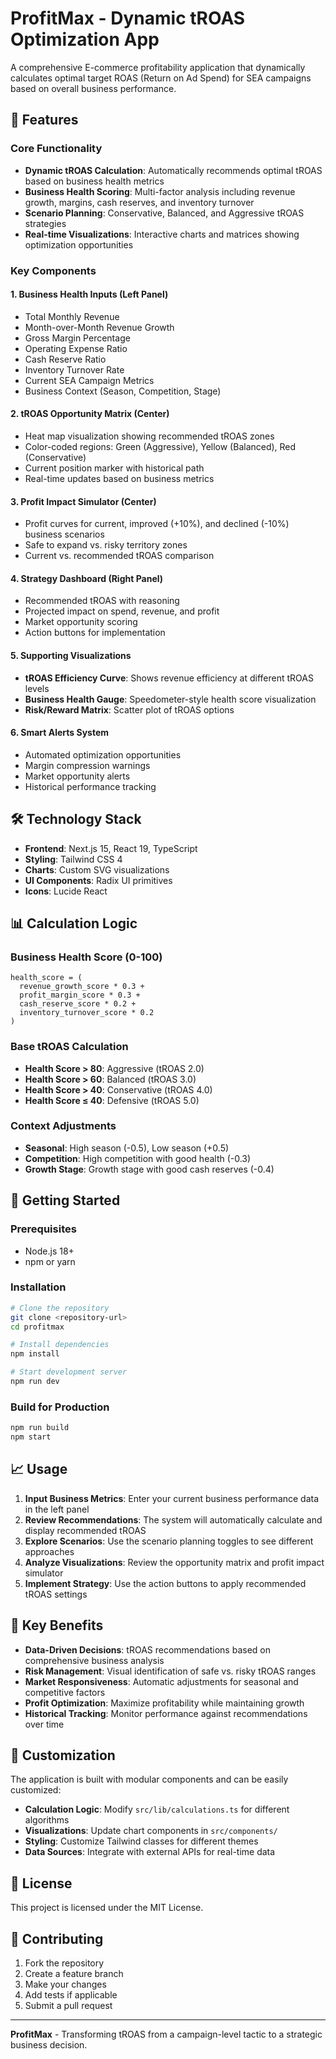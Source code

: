 # ProfitMax - Dynamic tROAS Optimization App

A comprehensive E-commerce profitability application that dynamically calculates optimal target ROAS (Return on Ad Spend) for SEA campaigns based on overall business performance.

## 🚀 Features

### Core Functionality
- **Dynamic tROAS Calculation**: Automatically recommends optimal tROAS based on business health metrics
- **Business Health Scoring**: Multi-factor analysis including revenue growth, margins, cash reserves, and inventory turnover
- **Scenario Planning**: Conservative, Balanced, and Aggressive tROAS strategies
- **Real-time Visualizations**: Interactive charts and matrices showing optimization opportunities

### Key Components

#### 1. Business Health Inputs (Left Panel)
- Total Monthly Revenue
- Month-over-Month Revenue Growth
- Gross Margin Percentage
- Operating Expense Ratio
- Cash Reserve Ratio
- Inventory Turnover Rate
- Current SEA Campaign Metrics
- Business Context (Season, Competition, Stage)

#### 2. tROAS Opportunity Matrix (Center)
- Heat map visualization showing recommended tROAS zones
- Color-coded regions: Green (Aggressive), Yellow (Balanced), Red (Conservative)
- Current position marker with historical path
- Real-time updates based on business metrics

#### 3. Profit Impact Simulator (Center)
- Profit curves for current, improved (+10%), and declined (-10%) business scenarios
- Safe to expand vs. risky territory zones
- Current vs. recommended tROAS comparison

#### 4. Strategy Dashboard (Right Panel)
- Recommended tROAS with reasoning
- Projected impact on spend, revenue, and profit
- Market opportunity scoring
- Action buttons for implementation

#### 5. Supporting Visualizations
- **tROAS Efficiency Curve**: Shows revenue efficiency at different tROAS levels
- **Business Health Gauge**: Speedometer-style health score visualization
- **Risk/Reward Matrix**: Scatter plot of tROAS options

#### 6. Smart Alerts System
- Automated optimization opportunities
- Margin compression warnings
- Market opportunity alerts
- Historical performance tracking

## 🛠️ Technology Stack

- **Frontend**: Next.js 15, React 19, TypeScript
- **Styling**: Tailwind CSS 4
- **Charts**: Custom SVG visualizations
- **UI Components**: Radix UI primitives
- **Icons**: Lucide React

## 📊 Calculation Logic

### Business Health Score (0-100)
```
health_score = (
  revenue_growth_score * 0.3 +
  profit_margin_score * 0.3 +
  cash_reserve_score * 0.2 +
  inventory_turnover_score * 0.2
)
```

### Base tROAS Calculation
- **Health Score > 80**: Aggressive (tROAS 2.0)
- **Health Score > 60**: Balanced (tROAS 3.0)
- **Health Score > 40**: Conservative (tROAS 4.0)
- **Health Score ≤ 40**: Defensive (tROAS 5.0)

### Context Adjustments
- **Seasonal**: High season (-0.5), Low season (+0.5)
- **Competition**: High competition with good health (-0.3)
- **Growth Stage**: Growth stage with good cash reserves (-0.4)

## 🚀 Getting Started

### Prerequisites
- Node.js 18+ 
- npm or yarn

### Installation
```bash
# Clone the repository
git clone <repository-url>
cd profitmax

# Install dependencies
npm install

# Start development server
npm run dev
```

### Build for Production
```bash
npm run build
npm start
```

## 📈 Usage

1. **Input Business Metrics**: Enter your current business performance data in the left panel
2. **Review Recommendations**: The system will automatically calculate and display recommended tROAS
3. **Explore Scenarios**: Use the scenario planning toggles to see different approaches
4. **Analyze Visualizations**: Review the opportunity matrix and profit impact simulator
5. **Implement Strategy**: Use the action buttons to apply recommended tROAS settings

## 🎯 Key Benefits

- **Data-Driven Decisions**: tROAS recommendations based on comprehensive business analysis
- **Risk Management**: Visual identification of safe vs. risky tROAS ranges
- **Market Responsiveness**: Automatic adjustments for seasonal and competitive factors
- **Profit Optimization**: Maximize profitability while maintaining growth
- **Historical Tracking**: Monitor performance against recommendations over time

## 🔧 Customization

The application is built with modular components and can be easily customized:

- **Calculation Logic**: Modify `src/lib/calculations.ts` for different algorithms
- **Visualizations**: Update chart components in `src/components/`
- **Styling**: Customize Tailwind classes for different themes
- **Data Sources**: Integrate with external APIs for real-time data

## 📝 License

This project is licensed under the MIT License.

## 🤝 Contributing

1. Fork the repository
2. Create a feature branch
3. Make your changes
4. Add tests if applicable
5. Submit a pull request

---

**ProfitMax** - Transforming tROAS from a campaign-level tactic to a strategic business decision.
